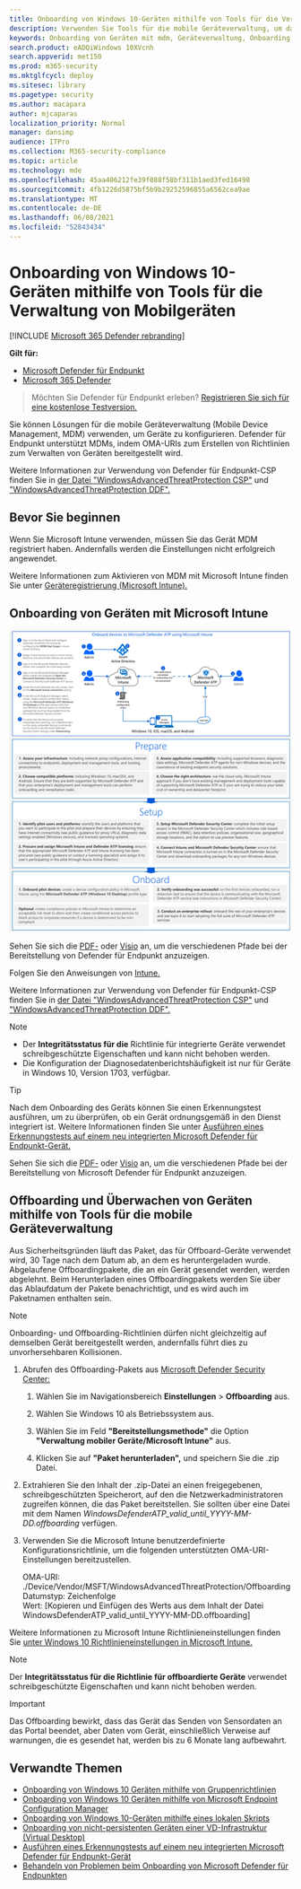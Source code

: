```yaml
---
title: Onboarding von Windows 10-Geräten mithilfe von Tools für die Verwaltung von Mobilgeräten
description: Verwenden Sie Tools für die mobile Geräteverwaltung, um das Konfigurationspaket auf Geräten bereitzustellen, sodass sie in den Dienst integriert sind.
keywords: Onboarding von Geräten mit mdm, Geräteverwaltung, Onboarding von Microsoft Defender für Endpunkt-Geräten, MDM
search.product: eADQiWindows 10XVcnh
search.appverid: met150
ms.prod: m365-security
ms.mktglfcycl: deploy
ms.sitesec: library
ms.pagetype: security
ms.author: macapara
author: mjcaparas
localization_priority: Normal
manager: dansimp
audience: ITPro
ms.collection: M365-security-compliance
ms.topic: article
ms.technology: mde
ms.openlocfilehash: 45aa406212fe39f088f58bf311b1aed3fed16498
ms.sourcegitcommit: 4fb1226d5875bf5b9b29252596855a6562cea9ae
ms.translationtype: MT
ms.contentlocale: de-DE
ms.lasthandoff: 06/08/2021
ms.locfileid: "52843434"
---
```

# <a name="onboard-windows-10-devices-using-mobile-device-management-tools"></a>Onboarding von Windows 10-Geräten mithilfe von Tools für die Verwaltung von Mobilgeräten

[!INCLUDE [Microsoft 365 Defender rebranding](../../includes/microsoft-defender.md)]

**Gilt für:**
- [Microsoft Defender für Endpunkt](https://go.microsoft.com/fwlink/p/?linkid=2154037)
- [Microsoft 365 Defender](https://go.microsoft.com/fwlink/?linkid=2118804)

>Möchten Sie Defender für Endpunkt erleben? [Registrieren Sie sich für eine kostenlose Testversion.](https://www.microsoft.com/microsoft-365/windows/microsoft-defender-atp?ocid=docs-wdatp-configureendpointsmdm-abovefoldlink)

Sie können Lösungen für die mobile Geräteverwaltung (Mobile Device Management, MDM) verwenden, um Geräte zu konfigurieren. Defender für Endpunkt unterstützt MDMs, indem OMA-URIs zum Erstellen von Richtlinien zum Verwalten von Geräten bereitgestellt wird.

Weitere Informationen zur Verwendung von Defender für Endpunkt-CSP finden Sie in [der Datei "WindowsAdvancedThreatProtection CSP"](https://msdn.microsoft.com/library/windows/hardware/mt723296(v=vs.85).aspx) und ["WindowsAdvancedThreatProtection DDF".](https://msdn.microsoft.com/library/windows/hardware/mt723297(v=vs.85).aspx)

## <a name="before-you-begin"></a>Bevor Sie beginnen
Wenn Sie Microsoft Intune verwenden, müssen Sie das Gerät MDM registriert haben. Andernfalls werden die Einstellungen nicht erfolgreich angewendet. 

Weitere Informationen zum Aktivieren von MDM mit Microsoft Intune finden Sie unter [Geräteregistrierung (Microsoft Intune).](/mem/intune/enrollment/device-enrollment)

## <a name="onboard-devices-using-microsoft-intune"></a>Onboarding von Geräten mit Microsoft Intune

[![Abbildung der PDF-Datei mit onboarding devices to Defender for Endpoint using Microsoft Intune ](images/onboard-intune.png)](images/onboard-intune-big.png#lightbox)

Sehen Sie sich die [PDF-](https://github.com/MicrosoftDocs/microsoft-365-docs/raw/public/microsoft-365/security/defender-endpoint/downloads/mdatp-deployment-strategy.pdf) oder [Visio](https://github.com/MicrosoftDocs/microsoft-365-docs/raw/public/microsoft-365/security/defender-endpoint/downloads/mdatp-deployment-strategy.vsdx) an, um die verschiedenen Pfade bei der Bereitstellung von Defender für Endpunkt anzuzeigen. 

Folgen Sie den Anweisungen von [Intune.](/intune/advanced-threat-protection)

Weitere Informationen zur Verwendung von Defender für Endpunkt-CSP finden Sie in [der Datei "WindowsAdvancedThreatProtection CSP"](https://msdn.microsoft.com/library/windows/hardware/mt723296(v=vs.85).aspx) und ["WindowsAdvancedThreatProtection DDF".](https://msdn.microsoft.com/library/windows/hardware/mt723297(v=vs.85).aspx)


> [!NOTE]
> - Der **Integritätsstatus für die** Richtlinie für integrierte Geräte verwendet schreibgeschützte Eigenschaften und kann nicht behoben werden.
> - Die Konfiguration der Diagnosedatenberichtshäufigkeit ist nur für Geräte in Windows 10, Version 1703, verfügbar.


>[!TIP]
> Nach dem Onboarding des Geräts können Sie einen Erkennungstest ausführen, um zu überprüfen, ob ein Gerät ordnungsgemäß in den Dienst integriert ist. Weitere Informationen finden Sie unter [Ausführen eines Erkennungstests auf einem neu integrierten Microsoft Defender für Endpunkt-Gerät.](run-detection-test.md)


Sehen Sie sich die [PDF-](https://github.com/MicrosoftDocs/microsoft-365-docs/raw/public/microsoft-365/security/defender-endpoint/downloads/mdatp-deployment-strategy.pdf) oder [Visio](https://github.com/MicrosoftDocs/microsoft-365-docs/raw/public/microsoft-365/security/defender-endpoint/downloads/mdatp-deployment-strategy.vsdx) an, um die verschiedenen Pfade bei der Bereitstellung von Microsoft Defender für Endpunkt anzuzeigen.

## <a name="offboard-and-monitor-devices-using-mobile-device-management-tools"></a>Offboarding und Überwachen von Geräten mithilfe von Tools für die mobile Geräteverwaltung
Aus Sicherheitsgründen läuft das Paket, das für Offboard-Geräte verwendet wird, 30 Tage nach dem Datum ab, an dem es heruntergeladen wurde. Abgelaufene Offboardingpakete, die an ein Gerät gesendet werden, werden abgelehnt. Beim Herunterladen eines Offboardingpakets werden Sie über das Ablaufdatum der Pakete benachrichtigt, und es wird auch im Paketnamen enthalten sein.

> [!NOTE]
> Onboarding- und Offboarding-Richtlinien dürfen nicht gleichzeitig auf demselben Gerät bereitgestellt werden, andernfalls führt dies zu unvorhersehbaren Kollisionen.

1. Abrufen des Offboarding-Pakets aus [Microsoft Defender Security Center:](https://securitycenter.windows.com/)

   1. Wählen Sie im Navigationsbereich **Einstellungen**  >  **Offboarding** aus.

   1. Wählen Sie Windows 10 als Betriebssystem aus.

   1. Wählen Sie im Feld **"Bereitstellungsmethode"** die Option **"Verwaltung mobiler Geräte/Microsoft Intune"** aus.
    
   1. Klicken Sie auf **"Paket herunterladen",** und speichern Sie die .zip Datei.

2. Extrahieren Sie den Inhalt der .zip-Datei an einen freigegebenen, schreibgeschützten Speicherort, auf den die Netzwerkadministratoren zugreifen können, die das Paket bereitstellen. Sie sollten über eine Datei mit dem Namen *WindowsDefenderATP_valid_until_YYYY-MM-DD.offboarding* verfügen.

3. Verwenden Sie die Microsoft Intune benutzerdefinierte Konfigurationsrichtlinie, um die folgenden unterstützten OMA-URI-Einstellungen bereitzustellen.

      OMA-URI: ./Device/Vendor/MSFT/WindowsAdvancedThreatProtection/Offboarding<br/>
      Datumstyp: Zeichenfolge<br/>
      Wert: [Kopieren und Einfügen des Werts aus dem Inhalt der Datei WindowsDefenderATP_valid_until_YYYY-MM-DD.offboarding]

Weitere Informationen zu Microsoft Intune Richtlinieneinstellungen finden Sie [unter Windows 10 Richtlinieneinstellungen in Microsoft Intune.](/intune/deploy-use/windows-10-policy-settings-in-microsoft-intune)


> [!NOTE]
> Der **Integritätsstatus für die Richtlinie für offboardierte Geräte** verwendet schreibgeschützte Eigenschaften und kann nicht behoben werden.

> [!IMPORTANT]
> Das Offboarding bewirkt, dass das Gerät das Senden von Sensordaten an das Portal beendet, aber Daten vom Gerät, einschließlich Verweise auf warnungen, die es gesendet hat, werden bis zu 6 Monate lang aufbewahrt.

## <a name="related-topics"></a>Verwandte Themen
- [Onboarding von Windows 10 Geräten mithilfe von Gruppenrichtlinien](configure-endpoints-gp.md)
- [Onboarding von Windows 10 Geräten mithilfe von Microsoft Endpoint Configuration Manager](configure-endpoints-sccm.md)
- [Onboarding von Windows 10-Geräten mithilfe eines lokalen Skripts](configure-endpoints-script.md)
- [Onboarding von nicht-persistenten Geräten einer VD-Infrastruktur (Virtual Desktop)](configure-endpoints-vdi.md)
- [Ausführen eines Erkennungstests auf einem neu integrierten Microsoft Defender für Endpunkt-Gerät](run-detection-test.md)
- [Behandeln von Problemen beim Onboarding von Microsoft Defender für Endpunkten](troubleshoot-onboarding.md)
